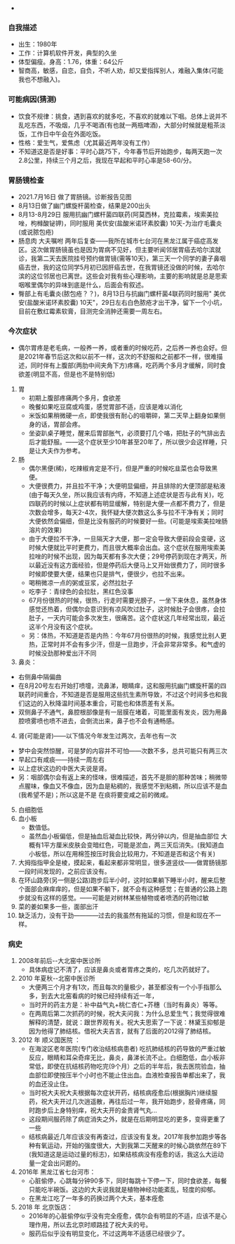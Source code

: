 * 

### 自我描述

* 出生：1980年
* 工作：计算机软件开发，典型的久坐
* 体型偏瘦。身高：1.76，体重：64公斤
* 智商高，敏感，自恋，自负，不听人劝，却又爱指挥别人，难融入集体(可能我也不想融入)。

### 可能病因(猜测)

* 饮食不规律：挑食，遇到喜欢的就多吃，不喜欢的就难以下咽。总体上说并不乱吃东西，不吸烟，几乎不喝酒(有也就一两瓶啤酒)，大部分时候就是粗茶淡饭，工作日中午会在外面吃饭。
* 性格：爱生气，爱焦虑（尤其最近两年没有工作）
* 不知道这是否是好事：平时心跳75下，今年春节后开始跑步，每两天跑一次2.8公里，持续三个月之后，我现在早起和平时心率是58-60/分。

### 胃肠镜检查 

* 2021.7月16日 做了胃肠镜。诊断报告见图
* 8月13日做了幽门螺旋杆菌检查，结果是200出头
* 8月13-8月29日 服用抗幽门螺杆菌四联药(阿莫西林，克拉霉素，埃索美拉唑，枸橼酸铋钾)，同时服用 美优安(盐酸米诺环素胶囊) 10天-为治疗毛囊炎(或说脓包疮)
* 肠息肉 大夫嘱咐 两年后复查——我所在城市七台河在黑龙江属于癌症高发区。这次做胃肠镜虽也是因为胃病不见好，但主要听闻邻居胃癌去哈尔滨就诊，我第二天去医院挂号预约做胃镜(需等10天)，第三天一个同学的妻子鼻咽癌去世，我的这位同学5月初已因肝癌去世，在我胃镜还没做的时候，去哈尔滨的这位邻居也已离世。这些会对我有些心理影响，主要的影响就是总是思索咽喉里偶尔的异味到底是什么，后面会有叙述。
* 臀部上有毛囊炎(脓包疮？？)，8月13日与抗幽门螺杆菌4联药同时服用" 美优安(盐酸米诺环素胶囊) 10天"，29日左右白色脓疮才出干净，留下一个小坑，目前在敷红霉素软膏，目测完全消肿还需要一周左右。
### 今次症状
* 偶尔胃疼是老毛病，一般养一养，或者重的时候吃药，之后养一养也会好。但是2021年春节后这次和以前不一样，这次的不舒服和之前都不一样，很难描述，同时伴有上腹部(两肋中间夹角下方)疼痛，吃药两个多月才缓解，同时食欲差(明显不高，但是也不是特别低)
1. 胃
	- 初期上腹部疼痛两个多月，食欲差
	- 晚餐如果吃豆腐或鸡蛋，感觉胃部不适，应该是难以消化
	- 米饭如果稍微硬一点，即使我很有耐心的咀嚼碎，第二天早上翻身如果侧身的话，胃部会疼。
	- 坐姿趴桌子睡觉，醒来后胃部胀气，必须要打几个咯，把肚子的气排出去后才能舒服。——这个症状至少10年甚至20年了，所以很少会这样睡，只是让大夫作为参考。
2. 肠
     - 偶尔黑便(稀)，吃辣椒肯定是不行，但是严重的时候吃韭菜也会导致黑便。
     - 大便很费力，并且拉不干净；大便明显偏细，并且排除的大便顶部是粘液(由于每天久坐，所以我应该有内痔，不知道上述症状是否与此有关)，吃四联药的时候以上症状都有明显缓解，特别是大便一点都不费力了，但是次数会增多，每天2-4次，我怀疑大便次数这么多与拉不干净有关；同时大便依然会偏细，但是比没有服药的时候要好一些。(可能是埃索美拉唑肠溶片的效果)
     - 由于大便拉不干净，一旦隔天才大便，那一定会导致大便前段会变硬，这时候大便就比平时更费力，而且很大概率会出血。这个症状在服用埃索美拉唑的时候不出现，因为每天都有多次大便；29号停药到现在才两天，所以最近没有这方面经验，但是停药后大便马上又开始很费力了，同时很多时候即使要大便，结果也只是排气，便很少，也拉不出来。
     - 喝稍微凉一点的粥或豆浆，必然拉肚子
     - 吃李子：青绿色的会拉肚，黑红色没事
     - 67月份很热的时候，很热，行走时需要光膀子，一坐下来休息，虽然身体感觉还热着，但偶尔会意识到有凉风吹过肚子，这时候肚子会很疼，会拉肚子，一天内可能会多次发生，很痛苦。这个症状这几年经常出现，最近这半个月没有这个症状。
     - 另：体热，不知道是否是内热：今年67月份很热的时候，我感觉比别人更热，正常时并不会有多少汗，但是一旦跑步，汗会非常非常多。和气虚的时候没劲那种爱出汗不同
3. 鼻炎：
  - 右侧鼻中隔偏曲
  - 在8月20号左右开始打喷嚏，流鼻涕，眼睛痒，这和服用抗幽门螺旋杆菌的四联药时间重合，不知道是否是服用这些抗生素所导致，不过这个时间多也和我们这边的入秋降温时间基本重合，可能也和体质差有关系。
  - 双侧鼻子不通气，鼻腔根部像是有一层膜在堵着，可能里面有发炎，因为用鼻腔喷雾喷也喷不进去，会倒流出来，鼻子也不会有通畅感。
4. 肾(可能是肾)——以下情况今年发生过两次，去年也有一次
  * 梦中会突然惊醒，可是梦的内容并不可怕——次数不多，总共可能只有两三次
  * 早起口有咸痰——持续一周左右
  * 以上症状这边的中医大夫说是肾。
  * 另：咽部偶尔会有返上来的怪味，很难描述，首先不是胆的那种苦味；稍微带点腥味，像血又不像血，因为血是粘稠的，我感觉不到粘稠，所以应该不是血(我希望不是)；所以这是不是 在痰将要变咸之前的微咸。
5. 白细胞低
6. 血小板
     - 数值低。
     - 虽然血小板偏低，但是抽血后凝血比较快，两分钟以内，但是抽血部位 大概有1平方厘米皮肤会变暗红色，可能是淤血，两三天后消失。(我知道血小板低，所以在用棉签按压时我会比较用力，不知道是否和这个有关)
7. 大拇指指甲全是棱，摸起来，看起来都非常明显，很多道竖纹——做胃肠镜那一段时间发现的，之前应该没有。
8. 在环山路旁(另一侧是公路)跑步后半小时，这时如果躺下睡半小时，醒来后整个面部会麻痒痒的，但是如果不躺下，就不会有这种感觉；在普通的公路上跑步就没有这样的感觉。——可能是对树林某些植物或者喷洒的药物过敏
9. 菜的姜如果多一些，面部出汗
10. 缺乏活力，没有干劲————过去的我虽然有拖延的习惯，但是和现在不一样。


### 病史
1. 2008年前后--大北窑中医诊所
	* 具体病症记不清了，应该是鼻炎或者胃疼之类的，吃几次药就好了。
2. 2010 年夏秋--北窑中医诊所
	*  大便两三个月才有1次，而且每次的量极少，甚至都没有一个小手指那么多，到去大北窑看病的时候已经持续有近一年，
	*  当时开的药主方是：补中益气丸+桃仁杏仁+芥穗（当时有鼻炎）等等。
	*  在两周后第二次抓药的时候，祝大夫问我：为什么总爱生气；我觉得很难解释的清楚，就说：跟世界观有关。祝大夫思索了一下说：林黛玉抑郁是因为他得了肺结核。借祝大夫吉言，就有了后面的2012得了肺结核。
3. 2012 年 顺义国医院 ：
	* 在海淀区老年医院(专门收治结核病患者) 吃抗肺结核的药导致的严重过敏反应，眼睛和耳朵奇痒无比，鼻炎，鼻涕长流不止。白细胞低，血小板非常低，即使在抗结核药物吃完(9个月）之后的半年后，我去医院验血，抽血部位即使按压半个小时也不能止住出血。血液检查报告单都出来了，我的血还没止住。
	* 当时祝大夫祝大夫根据每次症状开药，结核病痊愈后(根据胸片)继续服药，祝大夫开过几次逍遥散，再往后过一年，我开始跑步，胫骨疼痛，同时跑步后上身特别痒，祝大夫开的金贵肾气丸...
	* 这段期间服药除了病症消失之外，就是在后期明显吃的更多，变得更重了一些
	* 结核病最近几年应该没有再查过，应该没有复发。2017年我参加跑步等各种有氧运动，开始的强度很大，大到我第二天醒来的时候心跳依然在89下(我知道这是运动过量的标志)，如果结核病没有痊愈的话，我这么大运动量一定会出问题的。
4. 2016年 黑龙江省七台河市：
	* 心脏偷停，心跳每分钟90多下，同时每跳十下停一下，同时食欲差，每餐只能吃半碗饭。这边的大夫说我就是植物神经功能紊乱，轻度的抑郁。
	* 在黑龙江吃了一年多的药换过两个大夫，基本痊愈
5. 2018 年 北京饭店：
	* 2016年的心脏偷停似乎没有完全痊愈，偶尔会有明显的不适，应该不是心理作用，所以去北京时顺路挂了祝大夫的号。
	* 服药后似乎没有明显变化，不过这两年不适感已经很少了。
